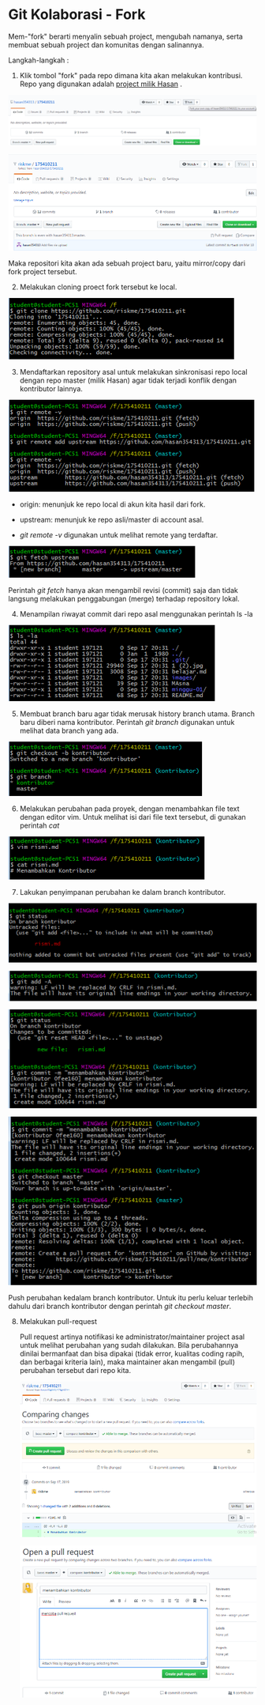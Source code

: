 # Git Kolaborasi - Fork

Mem-"fork" berarti menyalin sebuah project, mengubah namanya, serta membuat sebuah project dan komunitas dengan salinannya.

Langkah-langkah :

1. Klik tombol "fork" pada repo dimana kita akan melakukan kontribusi. Repo yang digunakan adalah [project milik Hasan](https://github.com/hasan354313/175410211.git) .

  ![](img/1.png)

  ![](img/2.png)

Maka repositori kita akan ada sebuah project baru, yaitu mirror/copy dari fork project tersebut.

2. Melakukan cloning proect fork tersebut ke local.

  ![](img/3.png)

3. Mendaftarkan repository asal untuk melakukan sinkronisasi repo local dengan repo master (milik Hasan) agar tidak terjadi konflik dengan kontributor lainnya.

  ![](img/4.png)

  - origin: menunjuk ke repo local di akun kita hasil dari fork.

  - upstream: menunjuk ke repo asli/master di account asal.

  - *git remote -v* digunakan untuk melihat remote yang terdaftar.

  ![](img/5.png)

  Perintah *git fetch* hanya akan mengambil revisi (commit) saja dan tidak langsung melakukan penggabungan (merge) terhadap repository lokal.

4. Menampilan riwayat commit dari repo asal menggunakan perintah ls -la

  ![](img/6.png)

5. Membuat branch baru agar tidak merusak history branch utama. Branch baru diberi nama kontributor. Perintah *git branch* digunakan untuk melihat data branch yang ada.

  ![](img/7.png)

6. Melakukan perubahan pada proyek, dengan menambahkan file text dengan editor vim. Untuk melihat isi dari file text tersebut, di gunakan perintah *cat*

  ![](img/8.png)

7. Lakukan penyimpanan perubahan ke dalam branch kontributor.

  ![](img/9.png)

  ![](img/10.png)

  ![](img/11.png)

  ![](img/12.png)

  Push perubahan kedalam branch kontributor. Untuk itu perlu keluar terlebih dahulu dari branch kontributor dengan perintah *git checkout master*.

8. Melakukan pull-request

   Pull request artinya notifikasi ke administrator/maintainer project asal untuk melihat perubahan yang sudah dilakukan. Bila perubahannya dinilai bermanfaat dan bisa dipakai (tidak error, kualitas coding rapih, dan berbagai kriteria lain), maka maintainer akan mengambil (pull) perubahan tersebut dari repo kita. 

   ![](img/13.png)

   ![](img/14.png)

